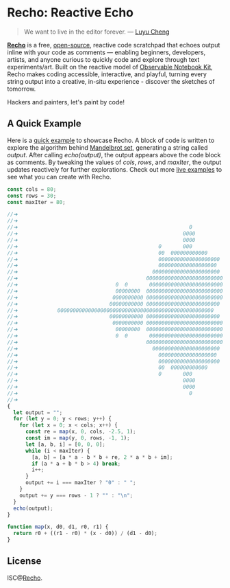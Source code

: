 # Recho: Reactive Echo

> We want to live in the editor forever. — [Luyu Cheng](https://luyu.computer/)

[**Recho**](https://recho.dev/) is a free, [open-source](/LICENCE), reactive code scratchpad that echoes output inline with your code as comments — enabling beginners, developers, artists, and anyone curious to quickly code and explore through text experiments/art. Built on the reactive model of [Observable Notebook Kit](https://github.com/observablehq/notebook-kit), Recho makes coding accessible, interactive, and playful, turning every string output into a creative, in-situ experience - discover the sketches of tomorrow.

Hackers and painters, let's paint by code!

## A Quick Example

Here is a [quick example](https://recho.dev/examples/mandelbrot-set) to showcase Recho. A block of code is written to explore the algorithm behind [Mandelbrot set](https://en.wikipedia.org/wiki/Mandelbrot_set), generating a string called _output_. After calling _echo(output)_, the output appears above the code block as comments. By tweaking the values of _cols_, _rows_, and _maxIter_, the output updates reactively for further explorations. Check out more [live examples](https://recho.dev/examples) to see what you can create with Recho.

```js
const cols = 80;
const rows = 30;
const maxIter = 80;

//➜
//➜
//➜                                                        0
//➜                                                      0000
//➜                                                      0000
//➜                                              0       000
//➜                                              00  000000000000
//➜                                              00000000000000000000
//➜                                              0000000000000000000
//➜                                            0000000000000000000000
//➜                                          00000000000000000000000000
//➜                                0  0       000000000000000000000000
//➜                                00000000  00000000000000000000000000
//➜                               0000000000 0000000000000000000000000
//➜                              00000000000 000000000000000000000000
//➜             000000000000000000000000000000000000000000000000000
//➜                              00000000000 000000000000000000000000
//➜                               0000000000 0000000000000000000000000
//➜                                00000000  00000000000000000000000000
//➜                                0  0       000000000000000000000000
//➜                                          00000000000000000000000000
//➜                                            0000000000000000000000
//➜                                              0000000000000000000
//➜                                              00000000000000000000
//➜                                              00  000000000000
//➜                                              0       000
//➜                                                      0000
//➜                                                      0000
//➜                                                        0
//➜
{
  let output = "";
  for (let y = 0; y < rows; y++) {
    for (let x = 0; x < cols; x++) {
      const re = map(x, 0, cols, -2.5, 1);
      const im = map(y, 0, rows, -1, 1);
      let [a, b, i] = [0, 0, 0];
      while (i < maxIter) {
        [a, b] = [a * a - b * b + re, 2 * a * b + im];
        if (a * a + b * b > 4) break;
        i++;
      }
      output += i === maxIter ? "0" : " ";
    }
    output += y === rows - 1 ? "" : "\n";
  }
  echo(output);
}

function map(x, d0, d1, r0, r1) {
  return r0 + ((r1 - r0) * (x - d0)) / (d1 - d0);
}
```

## License

ISC@[Recho](https://github.com/recho-dev).
